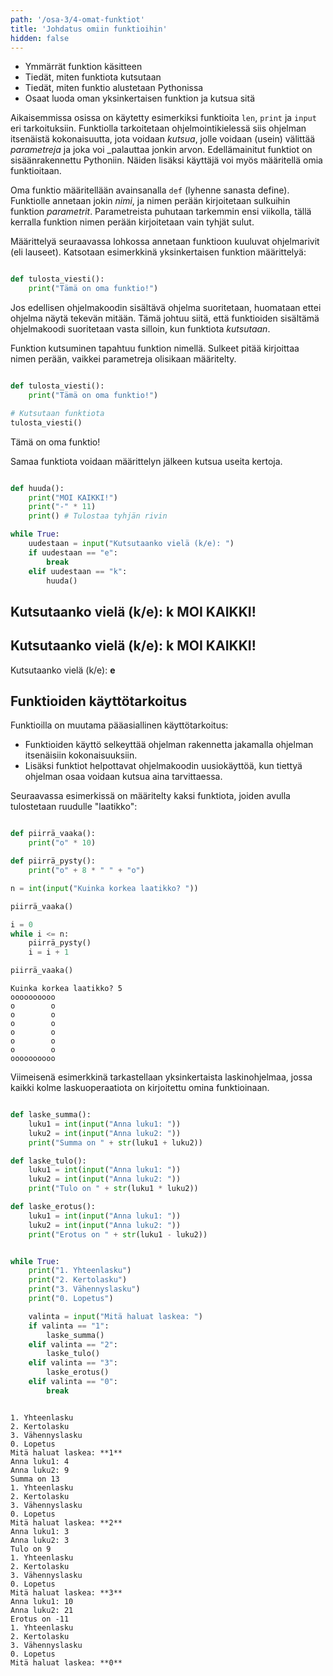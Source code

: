 ```yaml
---
path: '/osa-3/4-omat-funktiot'
title: 'Johdatus omiin funktioihin'
hidden: false
---
```


<text-box variant='learningObjectives' name='Oppimistavoitteet'>

- Ymmärrät funktion käsitteen
- Tiedät, miten funktiota kutsutaan
- Tiedät, miten funktio alustetaan Pythonissa
- Osaat luoda oman yksinkertaisen funktion ja kutsua sitä

</text-box>

Aikaisemmissa osissa on käytetty esimerkiksi funktioita `len`, `print` ja `input` eri tarkoituksiin. Funktiolla tarkoitetaan ohjelmointikielessä siis ohjelman itsenäistä kokonaisuutta, jota voidaan _kutsua_, jolle voidaan (usein) välittää _parametreja_ ja joka voi _palauttaa jonkin arvon. Edellämainitut funktiot on sisäänrakennettu Pythoniin. Näiden lisäksi käyttäjä voi myös määritellä omia funktioitaan.

Oma funktio määritellään avainsanalla `def` (lyhenne sanasta define). Funktiolle annetaan jokin _nimi_, ja nimen perään kirjoitetaan sulkuihin funktion _parametrit_. Parametreista puhutaan tarkemmin ensi viikolla, tällä kerralla funktion nimen perään kirjoitetaan vain tyhjät sulut.

Määrittelyä seuraavassa lohkossa annetaan funktioon kuuluvat ohjelmarivit (eli lauseet). Katsotaan esimerkkinä yksinkertaisen funktion määrittelyä:

```python

def tulosta_viesti():
    print("Tämä on oma funktio!")

```

Jos edellisen ohjelmakoodin sisältävä ohjelma suoritetaan, huomataan ettei ohjelma näytä tekevän mitään. Tämä johtuu siitä, että funktioiden sisältämä ohjelmakoodi suoritetaan vasta silloin, kun funktiota _kutsutaan_.

Funktion kutsuminen tapahtuu funktion nimellä. Sulkeet pitää kirjoittaa nimen perään, vaikkei parametreja olisikaan määritelty.

```python

def tulosta_viesti():
    print("Tämä on oma funktio!")

# Kutsutaan funktiota
tulosta_viesti()

```

<sample-output>

Tämä on oma funktio!

</sample-output>

Samaa funktiota voidaan määrittelyn jälkeen kutsua useita kertoja.

```python

def huuda():
    print("MOI KAIKKI!")
    print("-" * 11)
    print() # Tulostaa tyhjän rivin

while True:
    uudestaan = input("Kutsutaanko vielä (k/e): ")
    if uudestaan == "e":
        break
    elif uudestaan == "k":
        huuda()

```

<sample-output>

Kutsutaanko vielä (k/e): **k**
MOI KAIKKI!
-----------

Kutsutaanko vielä (k/e): **k**
MOI KAIKKI!
-----------

Kutsutaanko vielä (k/e): **e**

</sample-output>

<text-box variant = "hint">

## Funktioiden käyttötarkoitus

Funktioilla on muutama pääasiallinen käyttötarkoitus:

* Funktioiden käyttö selkeyttää ohjelman rakennetta jakamalla ohjelman itsenäisiin kokonaisuuksiin.
* Lisäksi funktiot helpottavat ohjelmakoodin uusiokäyttöä, kun tiettyä ohjelman osaa voidaan kutsua aina tarvittaessa.

</text-box>

Seuraavassa esimerkissä on määritelty kaksi funktiota, joiden avulla tulostetaan ruudulle "laatikko":

```python

def piirrä_vaaka():
    print("o" * 10)

def piirrä_pysty():
    print("o" + 8 * " " + "o")

n = int(input("Kuinka korkea laatikko? "))

piirrä_vaaka()

i = 0
while i <= n:
    piirrä_pysty()
    i = i + 1

piirrä_vaaka()

```

<sample-output>

````
Kuinka korkea laatikko? 5
oooooooooo
o        o
o        o
o        o
o        o
o        o
o        o
oooooooooo

````

</sample-output>

Viimeisenä esimerkkinä tarkastellaan yksinkertaista laskinohjelmaa, jossa kaikki kolme laskuoperaatiota on kirjoitettu omina funktioinaan.

```python

def laske_summa():
    luku1 = int(input("Anna luku1: "))
    luku2 = int(input("Anna luku2: "))
    print("Summa on " + str(luku1 + luku2))

def laske_tulo():
    luku1 = int(input("Anna luku1: "))
    luku2 = int(input("Anna luku2: "))
    print("Tulo on " + str(luku1 * luku2))

def laske_erotus():
    luku1 = int(input("Anna luku1: "))
    luku2 = int(input("Anna luku2: "))
    print("Erotus on " + str(luku1 - luku2))


while True:
    print("1. Yhteenlasku")
    print("2. Kertolasku")
    print("3. Vähennyslasku")
    print("0. Lopetus")

    valinta = input("Mitä haluat laskea: ")
    if valinta == "1":
        laske_summa()
    elif valinta == "2":
        laske_tulo()
    elif valinta == "3":
        laske_erotus()
    elif valinta == "0":
        break

```

<sample-output>

```

1. Yhteenlasku
2. Kertolasku
3. Vähennyslasku
0. Lopetus
Mitä haluat laskea: **1**
Anna luku1: 4
Anna luku2: 9
Summa on 13
1. Yhteenlasku
2. Kertolasku
3. Vähennyslasku
0. Lopetus
Mitä haluat laskea: **2**
Anna luku1: 3
Anna luku2: 3
Tulo on 9
1. Yhteenlasku
2. Kertolasku
3. Vähennyslasku
0. Lopetus
Mitä haluat laskea: **3**
Anna luku1: 10
Anna luku2: 21
Erotus on -11
1. Yhteenlasku
2. Kertolasku
3. Vähennyslasku
0. Lopetus
Mitä haluat laskea: **0**
```

</sample-output>

